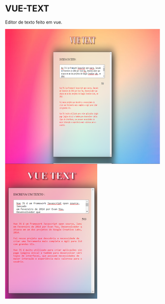 # VUE-TEXT
 Editor de texto feito em vue.

<img align="left" width="620" height="440" src="/img/Screenshot_4.png" />
<img width="300" src="/img/Screenshot_6.png" />
